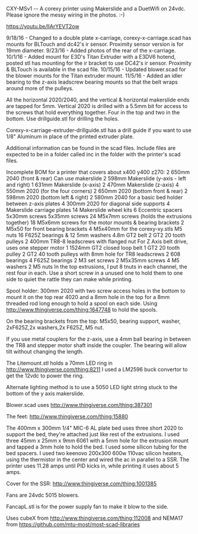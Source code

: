 CXY-MSv1 -- A corexy printer using Makerslide and a DuetWifi on 24vdc. Please ignore the messy wiring in the photos. :-)

https://youtu.be/llArYEVT2ow

9/18/16 - Changed to a double plate x-carriage, corexy-x-carriage.scad has mounts for BLTouch and dc42's ir sensor. Proximity sensor version is for 19mm diameter.
9/23/16 - Added photos of the rear of the x-carriage.
10/1/16 - Added mount for E3D's Titan Extruder with a E3DV6 hotend, posted stl has mounting for the ir bracket to use DC42's ir sensor. Proximity & BLTouch is available in the scad file.
10/15/16 - Updated blower.scad for the blower mounts for the Titan extruder mount.
11/5/16 - Added an idler bearing to the z-axis leadscrew bearing mounts so that the belt wraps around more of the pulleys.

All the horizontal 2020/2040, and the vertical & horizontal makerslide ends are tapped for 5mm.
Vertical 2020 is drilled with a 5.5mm bit for access to the screws that hold everything together. Four in the top and two in the bottom. Use drillguide.stl for drilling the holes.

Corexy-x-carriage-extruder-drillguide.stl has a drill guide if you want to use 1/8" Aluminum in place of the printed extruder plate.

Additional information can be found in the scad files. Include files are expected to be in a folder called inc in the folder with the printer's scad files.

Incomplete BOM for a printer that covers about x400 y400 z270:
2 650mm 2040 (front & rear) Can use makerslide
2 598mm Makerslide (y-axis - left and right)
1 631mm Makerslide (x-axis)
2 470mm Makerslide (z-axis)
4 550mm 2020 (for the four corners)
2 650mm 2020 (bottom front & rear)
2 598mm 2020 (bottom left & right)
2 580mm 2040 for a basic bed holder between z-axis plates
4 300mm 2020 for diagonal side supports
4 Makerslide carriage plates
14 Makerslide wheel kits
6 Eccentric spacers
5x30mm screws
5x35mm screws
24 M5x7mm screws (holds the extrusions together)
18 M5x6mm screws for the motor mounts & bearing brackets
2 M5x50 for front bearing brackets
4 M5x40mm for the corexy-xy.stls
M5 nuts
16 F625Z bearings & 12 5mm washers
4.8m GT2 belt
2 GT2 20 tooth pulleys
2 400mm TR8-8 leadscrews with flanged nut
For Z Axis belt drive, uses one stepper motor
1 1524mm GT2 closed loop belt
1 GT2 20 tooth pulley
2 GT2 40 tooth pulleys with 8mm hole for TR8 leadscrews
2 608 bearings
4 F625Z bearings
2 M3 set screws
2 M5x35mm screws
4 M5 washers
2 M5 nuts
In the top extrusions, I put 8 tnuts in each channel, the rest four in each. Use a short screw in a unused one to hold them to one side to quiet the rattle they can make while printing.

Spool holder: 300mm 2020 with two screw access holes in the bottom to mount it on the top rear 4020 and a 8mm hole in the top for a 8mm threaded rod long enough to hold a spool on each side. Using http://www.thingiverse.com/thing:1647748 to hold the spools.

On the bearing brackets from the top: M5x50, bearing support, washer, 2xF625Z,2x washers,2x F625Z, M5 nut.

If you use metal couplers for the z-axis, use a 4mm ball bearing in between the TR8 and stepper motor shaft inside the coupler. The bearing will allow tilt without changing the length.

The Litemount.stl holds a 70mm LED ring in http://www.thingiverse.com/thing:8211 I used a LM2596 buck convertor to get the 12vdc to power the ring.

Alternate lighting method is to use a 5050 LED light string stuck to the bottom of the y axis makerslide.

Blower.scad uses http://www.thingiverse.com/thing:387301

The feet: http://www.thingiverse.com/thing:15880

The 400mm x 300mm 1/4" MIC-6 AL plate bed uses three short 2020 to support the bed, they're attached just like rest of the extrusions. I used three 45mm x 25mm x 9mm 6061 with a 5mm hole for the extrusion mount and tapped a 3mm hole to hold the bed. I used some silicon tubing for the bed spacers. I used two keenovo 200x300 600w 110vac silicon heaters, using the thermistor in the center and wired the ac in parallel to a SSR. The printer uses 11.28 amps until PID kicks in, while printing it uses about 5 amps.

Cover for the SSR: http://www.thingiverse.com/thing:1001385

Fans are 24vdc 5015 blowers.

FancapL.stl is for the power supply fan to make it blow to the side.

Uses cubeX from http://www.thingiverse.com/thing:112008 and NEMA17 from https://github.com/mtu-most/most-scad-libraries


